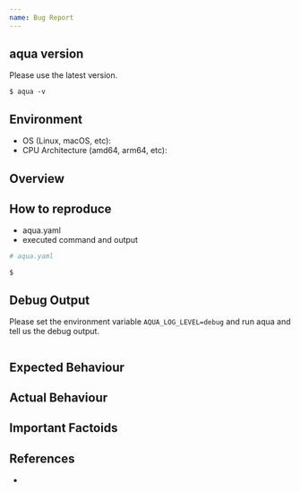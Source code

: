 ```yaml
---
name: Bug Report
---
```


## aqua version

Please use the latest version.

```console
$ aqua -v

```

## Environment

* OS (Linux, macOS, etc):
* CPU Architecture (amd64, arm64, etc):

## Overview

## How to reproduce

* aqua.yaml
* executed command and output

```yaml
# aqua.yaml

```

```console
$ 
```

## Debug Output

Please set the environment variable `AQUA_LOG_LEVEL=debug` and run aqua and tell us the debug output.

```

```

## Expected Behaviour

## Actual Behaviour

## Important Factoids

## References

* 
